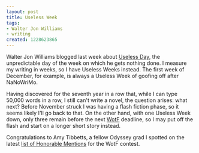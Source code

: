 ```yaml
---
layout: post
title: Useless Week
tags:
- Walter Jon Williams
- writing
created: 1228623865
---
```

Walter Jon Williams blogged last week about [Useless Day](http://walterjonwilliams.blogspot.com/2008/12/useless-day.html), the unpredictable day of the week on which he gets nothing done.  I measure my writing in weeks, so I have Useless Weeks instead.  The first week of December, for example, is always a Useless Week of goofing off after NaNoWriMo.<!--break-->

Having discovered for the seventh year in a row that, while I can type 50,000 words in a row, I still can't write a novel, the question arises:  what next?  Before November struck I was having a flash fiction phase, so it seems likely I'll go back to that.  On the other hand, with one Useless Week down, only three remain before the next [WotF](http://www.writersofthefuture.com/rules.htm) deadline, so I may put off the flash and start on a longer short story instead.

Congratulations to Amy Tibbetts, a fellow Odyssey grad I spotted on the latest [list of Honorable Mentions](http://wotfblog.galaxypress.com/2008/12/2nd-set-of-honorable-mentions-for-4th.html) for the WotF contest.
